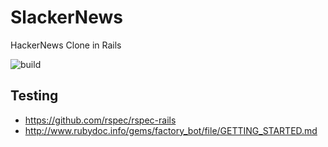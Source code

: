 # SlackerNews
HackerNews Clone in Rails

![build](https://api.travis-ci.org/kaozente/SlackerNews.svg?branch=master)

## Testing

  * https://github.com/rspec/rspec-rails
  * http://www.rubydoc.info/gems/factory_bot/file/GETTING_STARTED.md
  